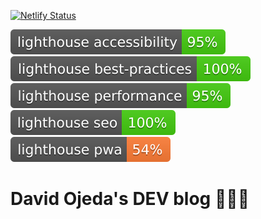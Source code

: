 [![Netlify Status](https://api.netlify.com/api/v1/badges/e6db5cff-ab62-418c-b79d-de42eb38f62d/deploy-status)](https://app.netlify.com/sites/boring-rosalind-454bfc/deploys)

[![Lighthouse Accessibility Badge](./lighthouse_scores/lighthouse_accessibility.svg)](https://github.com/emazzotta/lighthouse-badges)
[![Lighthouse Best Practices Badge](./lighthouse_scores/lighthouse_best-practices.svg)](https://github.com/emazzotta/lighthouse-badges)
[![Lighthouse Performance Badge](./lighthouse_scores/lighthouse_performance.svg)](https://github.com/emazzotta/lighthouse-badges)
[![Lighthouse SEO Badge](./lighthouse_scores/lighthouse_seo.svg)](https://github.com/emazzotta/lighthouse-badges)
[![Lighthouse PWA Badge](./lighthouse_scores/lighthouse_pwa.svg)](https://github.com/emazzotta/lighthouse-badges)

# David Ojeda's DEV blog 👨🏻‍💻